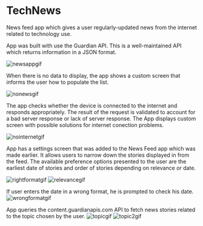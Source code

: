 # TechNews


News feed app which gives a user regularly-updated news from the internet related to technology use.

App was built with use the Guardian API. This is a well-maintained API which returns information in a JSON format.

![newsappgif](https://user-images.githubusercontent.com/29640816/41799635-6c8de3ec-762f-11e8-97b5-a18d1650ed1b.gif)

When there is no data to display, the app shows a custom screen that informs the user how to populate the list.

![nonewsgif](https://user-images.githubusercontent.com/29640816/41812560-95512bc8-76e2-11e8-942e-c8bfcdb8ab72.gif)

The app checks whether the device is connected to the internet and responds appropriately. The result of the request is validated to account for a bad server response or lack of server response. The App displays custom screen with possible solutions for internet conection problems.

![nointernetgif](https://user-images.githubusercontent.com/29640816/41812591-297e445c-76e3-11e8-9488-6d2d5199a88f.gif)

App has a settings screen that was added to the News Feed app which was made earlier. It allows users to narrow down the 
stories displayed in from the feed. The available preference options presented to the user are the earliest date of stories
and order of stories depending on relevance or date.

![rightformatgif](https://user-images.githubusercontent.com/29640816/42190596-38696426-7e1b-11e8-809d-62d0cd6d87f2.gif)
![relevancegif](https://user-images.githubusercontent.com/29640816/42199006-ffb103c2-7e48-11e8-9be2-f017826610e1.gif)

If user enters the date in a wrong format, he is prompted to check his date.
![wrongformatgif](https://user-images.githubusercontent.com/29640816/42190651-8514a736-7e1b-11e8-841c-a68d6e2f9778.gif)

App queries the content.guardianapis.com API to fetch news stories related to the topic chosen by the user.
![topicgif](https://user-images.githubusercontent.com/29640816/42237495-292fd3fa-7ebb-11e8-91da-04f2fe544bf5.gif)
![topic2gif](https://user-images.githubusercontent.com/29640816/42237522-415156a2-7ebb-11e8-899b-de8849df79b8.gif)
